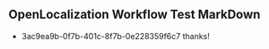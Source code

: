 ## OpenLocalization Workflow Test MarkDown
* 3ac9ea9b-0f7b-401c-8f7b-0e228359f6c7 thanks!

<!--HONumber=Aug16_HO3-->


